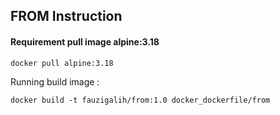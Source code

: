 ## FROM Instruction

#### Requirement pull image alpine:3.18
```
docker pull alpine:3.18
```

Running build image :
```
docker build -t fauzigalih/from:1.0 docker_dockerfile/from
```
